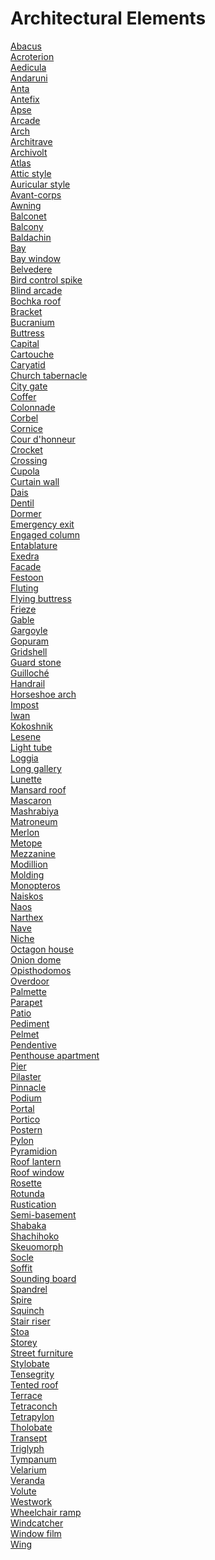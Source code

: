 # Architectural Elements
[Abacus](https://en.wikipedia.org/wiki/Abacus_(architecture))<br>
[Acroterion](https://en.wikipedia.org/wiki/Acroterion)<br>
[Aedicula](https://en.wikipedia.org/wiki/Aedicula)<br>
[Andaruni](https://en.wikipedia.org/wiki/Andaruni)<br>
[Anta](https://en.wikipedia.org/wiki/Anta_(architecture))<br>
[Antefix](https://en.wikipedia.org/wiki/Antefix)<br>
[Apse](https://en.wikipedia.org/wiki/Apse)<br>
[Arcade](https://en.wikipedia.org/wiki/Arcade_(architecture))<br>
[Arch](https://en.wikipedia.org/wiki/Arch)<br>
[Architrave](https://en.wikipedia.org/wiki/Architrave)<br>
[Archivolt](https://en.wikipedia.org/wiki/Archivolt)<br>
[Atlas](https://en.wikipedia.org/wiki/Atlas_(architecture))<br>
[Attic style](https://en.wikipedia.org/wiki/Attic_style)<br>
[Auricular style](https://en.wikipedia.org/wiki/Auricular_style)<br>
[Avant-corps](https://en.wikipedia.org/wiki/Avant-corps)<br>
[Awning](https://en.wikipedia.org/wiki/Awning)<br>
[Balconet](https://en.wikipedia.org/wiki/Balconet)<br>
[Balcony](https://en.wikipedia.org/wiki/Balcony)<br>
[Baldachin](https://en.wikipedia.org/wiki/Baldachin)<br>
[Bay](https://en.wikipedia.org/wiki/Bay_(architecture))<br>
[Bay window](https://en.wikipedia.org/wiki/Bay_window)<br>
[Belvedere](https://en.wikipedia.org/wiki/Belvedere_(structure))<br>
[Bird control spike](https://en.wikipedia.org/wiki/Bird_control_spike)<br>
[Blind arcade](https://en.wikipedia.org/wiki/Blind_arcade)<br>
[Bochka roof](https://en.wikipedia.org/wiki/Bochka_roof)<br>
[Bracket](https://en.wikipedia.org/wiki/Bracket_(architecture))<br>
[Bucranium](https://en.wikipedia.org/wiki/Bucranium)<br>
[Buttress](https://en.wikipedia.org/wiki/Buttress)<br>
[Capital](https://en.wikipedia.org/wiki/Capital_(architecture))<br>
[Cartouche](https://en.wikipedia.org/wiki/Cartouche_(design))<br>
[Caryatid](https://en.wikipedia.org/wiki/Caryatid)<br>
[Church tabernacle](https://en.wikipedia.org/wiki/Church_tabernacle)<br>
[City gate](https://en.wikipedia.org/wiki/City_gate)<br>
[Coffer](https://en.wikipedia.org/wiki/Coffer)<br>
[Colonnade](https://en.wikipedia.org/wiki/Colonnade)<br>
[Corbel](https://en.wikipedia.org/wiki/Corbel)<br>
[Cornice](https://en.wikipedia.org/wiki/Cornice)<br>
[Cour d'honneur](https://en.wikipedia.org/wiki/Cour_d%27honneur)<br>
[Crocket](https://en.wikipedia.org/wiki/Crocket)<br>
[Crossing](https://en.wikipedia.org/wiki/Crossing_(architecture))<br>
[Cupola](https://en.wikipedia.org/wiki/Cupola)<br>
[Curtain wall](https://en.wikipedia.org/wiki/Curtain_wall_(architecture))<br>
[Dais](https://en.wikipedia.org/wiki/Dais)<br>
[Dentil](https://en.wikipedia.org/wiki/Dentil)<br>
[Dormer](https://en.wikipedia.org/wiki/Dormer)<br>
[Emergency exit](https://en.wikipedia.org/wiki/Emergency_exit)<br>
[Engaged column](https://en.wikipedia.org/wiki/Engaged_column)<br>
[Entablature](https://en.wikipedia.org/wiki/Entablature)<br>
[Exedra](https://en.wikipedia.org/wiki/Exedra)<br>
[Facade](https://en.wikipedia.org/wiki/Facade)<br>
[Festoon](https://en.wikipedia.org/wiki/Festoon)<br>
[Fluting](https://en.wikipedia.org/wiki/Fluting_(architecture))<br>
[Flying buttress](https://en.wikipedia.org/wiki/Flying_buttress)<br>
[Frieze](https://en.wikipedia.org/wiki/Frieze)<br>
[Gable](https://en.wikipedia.org/wiki/Gable)<br>
[Gargoyle](https://en.wikipedia.org/wiki/Gargoyle)<br>
[Gopuram](https://en.wikipedia.org/wiki/Gopuram)<br>
[Gridshell](https://en.wikipedia.org/wiki/Gridshell)<br>
[Guard stone](https://en.wikipedia.org/wiki/Guard_stone)<br>
[Guilloché](https://en.wikipedia.org/wiki/Guilloch%C3%A9)<br>
[Handrail](https://en.wikipedia.org/wiki/Handrail)<br>
[Horseshoe arch](https://en.wikipedia.org/wiki/Horseshoe_arch)<br>
[Impost](https://en.wikipedia.org/wiki/Impost_(architecture))<br>
[Iwan](https://en.wikipedia.org/wiki/Iwan)<br>
[Kokoshnik](https://en.wikipedia.org/wiki/Kokoshnik_(architecture))<br>
[Lesene](https://en.wikipedia.org/wiki/Lesene)<br>
[Light tube](https://en.wikipedia.org/wiki/Light_tube)<br>
[Loggia](https://en.wikipedia.org/wiki/Loggia)<br>
[Long gallery](https://en.wikipedia.org/wiki/Long_gallery)<br>
[Lunette](https://en.wikipedia.org/wiki/Lunette)<br>
[Mansard roof](https://en.wikipedia.org/wiki/Mansard_roof)<br>
[Mascaron](https://en.wikipedia.org/wiki/Mascaron_(architecture))<br>
[Mashrabiya](https://en.wikipedia.org/wiki/Mashrabiya)<br>
[Matroneum](https://en.wikipedia.org/wiki/Matroneum)<br>
[Merlon](https://en.wikipedia.org/wiki/Merlon)<br>
[Metope](https://en.wikipedia.org/wiki/Metope)<br>
[Mezzanine](https://en.wikipedia.org/wiki/Mezzanine)<br>
[Modillion](https://en.wikipedia.org/wiki/Modillion)<br>
[Molding](https://en.wikipedia.org/wiki/Molding_(decorative))<br>
[Monopteros](https://en.wikipedia.org/wiki/Monopteros)<br>
[Naiskos](https://en.wikipedia.org/wiki/Naiskos)<br>
[Naos](https://en.wikipedia.org/wiki/Naos_(shrine))<br>
[Narthex](https://en.wikipedia.org/wiki/Narthex)<br>
[Nave](https://en.wikipedia.org/wiki/Nave)<br>
[Niche](https://en.wikipedia.org/wiki/Niche_(architecture))<br>
[Octagon house](https://en.wikipedia.org/wiki/Octagon_house)<br>
[Onion dome](https://en.wikipedia.org/wiki/Onion_dome)<br>
[Opisthodomos](https://en.wikipedia.org/wiki/Opisthodomos)<br>
[Overdoor](https://en.wikipedia.org/wiki/Overdoor)<br>
[Palmette](https://en.wikipedia.org/wiki/Palmette)<br>
[Parapet](https://en.wikipedia.org/wiki/Parapet)<br>
[Patio](https://en.wikipedia.org/wiki/Patio)<br>
[Pediment](https://en.wikipedia.org/wiki/Pediment)<br>
[Pelmet](https://en.wikipedia.org/wiki/Pelmet)<br>
[Pendentive](https://en.wikipedia.org/wiki/Pendentive)<br>
[Penthouse apartment](https://en.wikipedia.org/wiki/Penthouse_apartment)<br>
[Pier](https://en.wikipedia.org/wiki/Pier_(architecture))<br>
[Pilaster](https://en.wikipedia.org/wiki/Pilaster)<br>
[Pinnacle](https://en.wikipedia.org/wiki/Pinnacle)<br>
[Podium](https://en.wikipedia.org/wiki/Podium)<br>
[Portal](https://en.wikipedia.org/wiki/Portal_(architecture))<br>
[Portico](https://en.wikipedia.org/wiki/Portico)<br>
[Postern](https://en.wikipedia.org/wiki/Postern)<br>
[Pylon](https://en.wikipedia.org/wiki/Pylon_(architecture))<br>
[Pyramidion](https://en.wikipedia.org/wiki/Pyramidion)<br>
[Roof lantern](https://en.wikipedia.org/wiki/Roof_lantern)<br>
[Roof window](https://en.wikipedia.org/wiki/Roof_window)<br>
[Rosette](https://en.wikipedia.org/wiki/Rosette_(design))<br>
[Rotunda](https://en.wikipedia.org/wiki/Rotunda_(architecture))<br>
[Rustication](https://en.wikipedia.org/wiki/Rustication_(architecture))<br>
[Semi-basement](https://en.wikipedia.org/wiki/Semi-basement)<br>
[Shabaka](https://en.wikipedia.org/wiki/Shabaka_(window))<br>
[Shachihoko](https://en.wikipedia.org/wiki/Shachihoko)<br>
[Skeuomorph](https://en.wikipedia.org/wiki/Skeuomorph)<br>
[Socle](https://en.wikipedia.org/wiki/Socle_(architecture))<br>
[Soffit](https://en.wikipedia.org/wiki/Soffit)<br>
[Sounding board](https://en.wikipedia.org/wiki/Sounding_board)<br>
[Spandrel](https://en.wikipedia.org/wiki/Spandrel)<br>
[Spire](https://en.wikipedia.org/wiki/Spire)<br>
[Squinch](https://en.wikipedia.org/wiki/Squinch)<br>
[Stair riser](https://en.wikipedia.org/wiki/Stair_riser)<br>
[Stoa](https://en.wikipedia.org/wiki/Stoa)<br>
[Storey](https://en.wikipedia.org/wiki/Storey)<br>
[Street furniture](https://en.wikipedia.org/wiki/Street_furniture)<br>
[Stylobate](https://en.wikipedia.org/wiki/Stylobate)<br>
[Tensegrity](https://en.wikipedia.org/wiki/Tensegrity)<br>
[Tented roof](https://en.wikipedia.org/wiki/Tented_roof)<br>
[Terrace](https://en.wikipedia.org/wiki/Terrace_(building))<br>
[Tetraconch](https://en.wikipedia.org/wiki/Tetraconch)<br>
[Tetrapylon](https://en.wikipedia.org/wiki/Tetrapylon)<br>
[Tholobate](https://en.wikipedia.org/wiki/Tholobate)<br>
[Transept](https://en.wikipedia.org/wiki/Transept)<br>
[Triglyph](https://en.wikipedia.org/wiki/Triglyph)<br>
[Tympanum](https://en.wikipedia.org/wiki/Tympanum_(architecture))<br>
[Velarium](https://en.wikipedia.org/wiki/Velarium)<br>
[Veranda](https://en.wikipedia.org/wiki/Veranda)<br>
[Volute](https://en.wikipedia.org/wiki/Volute)<br>
[Westwork](https://en.wikipedia.org/wiki/Westwork)<br>
[Wheelchair ramp](https://en.wikipedia.org/wiki/Wheelchair_ramp)<br>
[Windcatcher](https://en.wikipedia.org/wiki/Windcatcher)<br>
[Window film](https://en.wikipedia.org/wiki/Window_film)<br>
[Wing](https://en.wikipedia.org/wiki/Wing_(building))<br>
